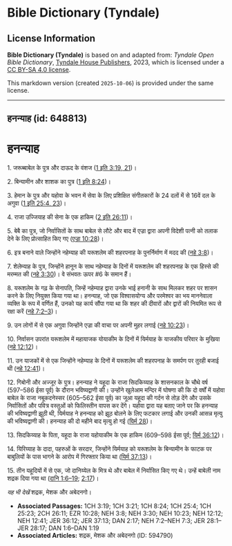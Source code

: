 # Bible Dictionary (Tyndale)

## License Information

**Bible Dictionary (Tyndale)** is based on and adapted from: _Tyndale Open Bible Dictionary_, [Tyndale House Publishers](https://tyndaleopenresources.com/), 2023, which is licensed under a [CC BY-SA 4.0 license](https://creativecommons.org/licenses/by-sa/4.0/legalcode.en).

This markdown version (created `2025-10-06`) is provided under the same license.



--------------------------------

## हनन्याह (id: 648813)

हनन्याह
=======

1\. जरूब्बाबेल के पुत्र और दाऊद के वंशज ([1 इति 3:19, 21](https://ref.ly/1Chr3:19,1Chr3:21))।

2\. बिन्यामीन और शाशक का पुत्र ([1 इति 8:24](https://ref.ly/1Chr8:24))।

3\. हेमान के पुत्र और यहोवा के भवन में सेवा के लिए प्रशिक्षित संगीतकारों के 24 दलों में से 16वें दल के अगुवा ([1 इति 25:4, 23](https://ref.ly/1Chr25:4,1Chr25:23))।

4\. राजा उज्जियाह की सेना के एक हाकिम ([2 इति 26:11](https://ref.ly/2Chr26:11))।

5\. बेबै का पुत्र, जो निर्वासितों के साथ बाबेल से लौटे और बाद में एज्रा द्वारा अपनी विदेशी पत्नी को तलाक देने के लिए प्रोत्साहित किए गए ([एज्रा 10:28](https://ref.ly/Ezra10:28))।

6\. इत्र बनाने वाले जिन्होंने नहेम्याह की यरूशलेम की शहरपनाह के पुनर्निर्माण में मदद की ([नहे 3:8](https://ref.ly/Neh3:8))।

7\. शेलेम्याह के पुत्र, जिन्होंने हानून के साथ नहेम्याह के दिनों में यरूशलेम की शहरपनाह के एक हिस्से की मरम्मत की ([नहे 3:30](https://ref.ly/Neh3:30))। वे संभवतः ऊपर \#6 के समान हैं।

8\. यरूशलेम के गढ़ के सेनापति, जिन्हें नहेम्याह द्वारा उनके भाई हनानी के साथ मिलकर शहर पर शासन करने के लिए नियुक्त किया गया था। हनन्याह, जो एक विश्वासयोग्य और परमेश्वर का भय माननेवाला व्यक्ति के रूप में वर्णित हैं, उनको यह कार्य सौंपा गया था कि शहर की दीवारों और द्वारों की नियमित रूप से रक्षा करें ([नहे 7:2–3](https://ref.ly/Neh7:2-Neh7:3))।

9\. उन लोगों में से एक अगुवा जिन्होंने एज्रा की वाचा पर अपनी मुहर लगाई ([नहे 10:23](https://ref.ly/Neh10:23))।

10\. निर्वासन उपरांत यरूशलेम में महायाजक योयाकीम के दिनों में यिर्मयाह के याजकीय परिवार के मुखिया ([नहे 12:12](https://ref.ly/Neh12:12))।

11\. उन याजकों में से एक जिन्होंने नहेम्याह के दिनों में यरूशलेम की शहरपनाह के समर्पण पर तुरही बजाई थी ([नहे 12:41](https://ref.ly/Neh12:41))।

12\. गिबोनी और अज्जूर के पुत्र। हनन्याह ने यहूदा के राजा सिदकिय्याह के शासनकाल के चौथे वर्ष (597–586 ईसा पूर्व) के दौरान भविष्यद्वाणी की। उन्होंने खुलेआम मन्दिर में घोषणा की कि दो वर्षों में यहोवा बाबेल के राजा नबूकदनेस्सर (605–562 ईसा पूर्व) का जूआ यहूदा की गर्दन से तोड़ देंगे और उसके निर्वासितों और पवित्र वस्तुओं को फिलिस्तीन वापस कर देंगे। यहोवा द्वारा यह बताए जाने पर कि हनन्याह की भविष्यद्वाणी झूठी थी, यिर्मयाह ने हनन्याह को झूठ बोलने के लिए फटकार लगाई और उनकी आसन्न मृत्यु की भविष्यद्वाणी की। हनन्याह की दो महीने बाद मृत्यु हो गई ([यिर्म 28](https://ref.ly/Jer28:1-Jer28:17))।

13\. सिदकिय्याह के पिता, यहूदा के राजा यहोयाकीम के एक हाकिम (609–598 ईसा पूर्व; [यिर्म 36:12](https://ref.ly/Jer36:12))।

14\. यिरिय्याह के दादा, पहरुओं के सरदार, जिन्होंने यिर्मयाह को यरूशलेम के बिन्यामीन के फाटक पर बाबुलियों के पास भागने के आरोप में गिरफ्तार किया था ([यिर्म 37:13](https://ref.ly/Jer37:13))।

15\. तीन यहूदियों में से एक, जो दानिय्येल के मित्र थे और बाबेल में निर्वासित किए गए थे। उन्हें बाबेली नाम शद्रक दिया गया था ([दानि 1:6–19](https://ref.ly/Dan1:6-Dan1:19); [2:17](https://ref.ly/Dan2:17))।

*यह भी देखें* शद्रक, मेशक और अबेदनगो।

* **Associated Passages:** 1CH 3:19; 1CH 3:21; 1CH 8:24; 1CH 25:4; 1CH 25:23; 2CH 26:11; EZR 10:28; NEH 3:8; NEH 3:30; NEH 10:23; NEH 12:12; NEH 12:41; JER 36:12; JER 37:13; DAN 2:17; NEH 7:2–NEH 7:3; JER 28:1–JER 28:17; DAN 1:6–DAN 1:19
* **Associated Articles:** शद्रक, मेशक और अबेदनगो (ID: 594790)

